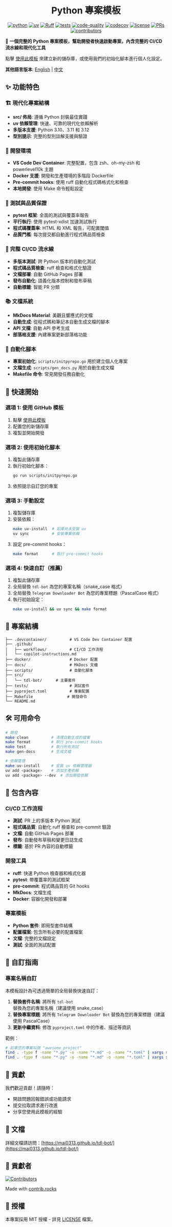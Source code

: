 <center>

# Python 專案模板

[![python](https://img.shields.io/badge/-Python_3.10_%7C_3.11_%7C_3.12-blue?logo=python&logoColor=white)](https://github.com/pre-commit/pre-commit)
[![uv](https://img.shields.io/badge/-uv_dependency_management-2C5F2D?logo=python&logoColor=white)](https://docs.astral.sh/uv/)
[![Ruff](https://img.shields.io/endpoint?url=https://raw.githubusercontent.com/astral-sh/ruff/main/assets/badge/v2.json)](https://github.com/astral-sh/ruff)
[![tests](https://github.com/Mai0313/tdl-bot/actions/workflows/test.yml/badge.svg)](https://github.com/Mai0313/tdl-bot/actions/workflows/test.yml)
[![code-quality](https://github.com/Mai0313/tdl-bot/actions/workflows/code-quality-check.yml/badge.svg)](https://github.com/Mai0313/tdl-bot/actions/workflows/code-quality-check.yml)
[![codecov](https://codecov.io/gh/Mai0313/tdl-bot/branch/master/graph/badge.svg)](https://codecov.io/gh/Mai0313/tdl-bot)
[![license](https://img.shields.io/badge/License-MIT-green.svg?labelColor=gray)](https://github.com/Mai0313/tdl-bot/tree/master?tab=License-1-ov-file)
[![PRs](https://img.shields.io/badge/PRs-welcome-brightgreen.svg)](https://github.com/Mai0313/tdl-bot/pulls)
[![contributors](https://img.shields.io/github/contributors/Mai0313/tdl-bot.svg)](https://github.com/Mai0313/tdl-bot/graphs/contributors)

</center>

🚀 **一個完整的 Python 專案模板，幫助開發者快速啟動專案，內含完整的 CI/CD 流水線和現代化工具**

點擊 [<kbd>使用此模板</kbd>](https://github.com/Mai0313/tdl-bot/generate) 來建立新的儲存庫，或使用我們的初始化腳本進行個人化設定。

**其他語言版本**: [English](README.md) | [中文](README_cn.md)

## ✨ 功能特色

### 🏗️ **現代化專案結構**

- **src/ 佈局**: 遵循 Python 封裝最佳實踐
- **uv 依賴管理**: 快速、可靠的現代化依賴解析
- **多版本支援**: Python 3.10、3.11 和 3.12
- **型別提示**: 完整的型別註解支援與驗證

### 🔧 **開發環境**

- **VS Code Dev Container**: 完整配置，包含 zsh、oh-my-zsh 和 powerlevel10k 主題
- **Docker 支援**: 開發和生產環境的多階段 Dockerfile
- **Pre-commit hooks**: 使用 ruff 自動化程式碼格式化和檢查
- **本地開發**: 使用 Make 命令輕鬆設定

### 🧪 **測試與品質保證**

- **pytest 框架**: 全面的測試與覆蓋率報告
- **平行執行**: 使用 pytest-xdist 加速測試執行
- **程式碼覆蓋率**: HTML 和 XML 報告，可配置閾值
- **品質門檻**: 每次提交都自動進行程式碼品質檢查

### 🚀 **完整 CI/CD 流水線**

- **多版本測試**: 跨 Python 版本的自動化測試
- **程式碼品質檢查**: ruff 檢查和格式化驗證
- **文檔部署**: 自動 GitHub Pages 部署
- **發布自動化**: 語義化版本控制和發布草稿
- **自動標籤**: 智能 PR 分類

### 📚 **文檔系統**

- **MkDocs Material**: 美觀且響應式的文檔
- **自動生成**: 從程式碼和筆記本自動生成文檔的腳本
- **API 文檔**: 自動 API 參考生成
- **部落格支援**: 內建專案更新部落格功能

### 🤖 **自動化腳本**

- **專案初始化**: `scripts/initpyrepo.go` 用於建立個人化專案
- **文檔生成**: `scripts/gen_docs.py` 用於自動生成文檔
- **Makefile 命令**: 常見開發任務自動化

## 🚀 快速開始

### 選項 1: 使用 GitHub 模板

1. 點擊 [<kbd>使用此模板</kbd>](https://github.com/Mai0313/tdl-bot/generate)
2. 配置您的新儲存庫
3. 複製並開始開發

### 選項 2: 使用初始化腳本

1. 複製此儲存庫
2. 執行初始化腳本：
    ```bash
    go run scripts/initpyrepo.go
    ```
3. 依照提示自訂您的專案

### 選項 3: 手動設定

1. 複製儲存庫
2. 安裝依賴：
    ```bash
    make uv-install  # 如果尚未安裝 uv
    uv sync          # 安裝專案依賴
    ```
3. 設定 pre-commit hooks：
    ```bash
    make format      # 執行 pre-commit hooks
    ```

### 選項 4: 快速自訂（推薦）

1. 複製此儲存庫
2. 全局替換 `tdl-bot` 為您的專案名稱（snake_case 格式）
3. 全局替換 `Telegram Downloader Bot` 為您的專案標題（PascalCase 格式）
4. 執行初始設定：
    ```bash
    make uv-install && uv sync && make format
    ```

## 📁 專案結構

```
├── .devcontainer/          # VS Code Dev Container 配置
├── .github/
│   ├── workflows/          # CI/CD 工作流程
│   └── copilot-instructions.md
├── docker/                 # Docker 配置
├── docs/                   # MkDocs 文檔
├── scripts/                # 自動化腳本
├── src/
│   └── tdl-bot/      # 主要套件
├── tests/                  # 測試套件
├── pyproject.toml          # 專案配置
├── Makefile               # 開發命令
└── README.md
```

## 🛠️ 可用命令

```bash
# 開發
make clean          # 清理自動生成的檔案
make format         # 執行 pre-commit hooks
make test           # 執行所有測試
make gen-docs       # 生成文檔

# 依賴管理
make uv-install     # 安裝 uv 依賴管理器
uv add <package>    # 添加生產依賴
uv add <package> --dev  # 添加開發依賴
```

## 🎯 包含內容

### CI/CD 工作流程

- **測試**: PR 上的多版本 Python 測試
- **程式碼品質**: 自動化 ruff 檢查和 pre-commit 驗證
- **文檔**: 自動 GitHub Pages 部署
- **發布**: 自動發布草稿和變更日誌生成
- **標籤**: 基於 PR 內容的自動標籤

### 開發工具

- **ruff**: 快速 Python 檢查器和格式化器
- **pytest**: 帶覆蓋率的測試框架
- **pre-commit**: 程式碼品質的 Git hooks
- **MkDocs**: 文檔生成
- **Docker**: 容器化開發和部署

### 專案模板

- **Python 套件**: 即用型套件結構
- **配置檔案**: 包含所有必要的配置檔案
- **文檔**: 完整的文檔設定
- **測試**: 全面的測試配置

## 🎨 自訂指南

### 專案名稱自訂

本模板設計為可透過簡單的全局替換快速自訂：

1. **替換套件名稱**: 將所有 `tdl-bot` 替換為您的專案名稱（建議使用 snake_case）
2. **替換專案標題**: 將所有 `Telegram Downloader Bot` 替換為您的專案標題（建議使用 PascalCase）
3. **更新中繼資料**: 修改 `pyproject.toml` 中的作者、描述等資訊

範例：

```bash
# 如果您的專案叫做 "awesome_project"
find . -type f -name "*.py" -o -name "*.md" -o -name "*.toml" | xargs sed -i 's/tdl-bot/awesome_project/g'
find . -type f -name "*.py" -o -name "*.md" -o -name "*.toml" | xargs sed -i 's/Telegram Downloader Bot/AwesomeProject/g'
```

## 🤝 貢獻

我們歡迎貢獻！請隨時：

- 開啟問題回報錯誤或功能請求
- 提交拉取請求進行改進
- 分享您使用此模板的經驗

## 📖 文檔

詳細文檔請訪問：[https://mai0313.github.io/tdl-bot/](https://mai0313.github.io/tdl-bot/)

## 👥 貢獻者

[![Contributors](https://contrib.rocks/image?repo=Mai0313/tdl-bot)](https://github.com/Mai0313/tdl-bot/graphs/contributors)

Made with [contrib.rocks](https://contrib.rocks)

## 📄 授權

本專案採用 MIT 授權 - 詳見 [LICENSE](LICENSE) 檔案。
